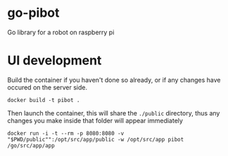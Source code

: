 # go-pibot
Go library for a robot on raspberry pi

# UI development

Build the container if you haven't done so already, or if any changes have occured on the server side.
```
docker build -t pibot .
```

Then launch the container, this will share the `./public` directory, thus any changes you make inside that folder will appear immediately
```
docker run -i -t --rm -p 8080:8080 -v "$PWD/public"":/opt/src/app/public -w /opt/src/app pibot /go/src/app/app
```
